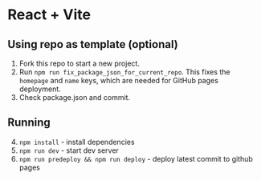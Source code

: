 # React + Vite

## Using repo as template (optional)

1. Fork this repo to start a new project.
2. Run `npm run fix_package_json_for_current_repo`. This fixes the `homepage` and `name` keys, which are needed for GitHub pages deployment.
3. Check package.json and commit.

## Running

4. `npm install` - install dependencies
5. `npm run dev` - start dev server
6. `npm run predeploy && npm run deploy` - deploy latest commit to github pages
